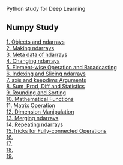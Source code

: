 Python study for Deep Learning

## Numpy Study
[1. Objects and ndarrays](https://github.com/kimbyeolhee/TIL/blob/main/Python%20Practice/Numpy%20Study/Objects%20and%20ndarrays.ipynb)<br/>
[2. Making ndarrays](https://github.com/kimbyeolhee/TIL/blob/main/Python%20Practice/Numpy%20Study/Making%20ndarrays.ipynb)<br/>
[3. Meta data of ndarrays](https://github.com/kimbyeolhee/TIL/blob/main/Python%20Practice/Numpy%20Study/Meta-data%20of%20ndarrays.ipynb)<br/>
[4. Changing ndarrays](https://github.com/kimbyeolhee/TIL/blob/main/Python%20Practice/Numpy%20Study/Changing%20ndarrays.ipynb)<br/>
[5. Element-wise Operation and Broadcasting](https://github.com/kimbyeolhee/TIL/blob/main/Python%20Practice/Numpy%20Study/Element-wise%20Operations%20and%20Broadcasting.ipynb)<br/>
[6. Indexing and Slicing ndarrays](https://github.com/kimbyeolhee/TIL/blob/main/Python%20Practice/Numpy%20Study/Indexing%20and%20Slicing%20ndarrays.ipynb)<br/>
[7. axis and keepdims Arguments](https://github.com/kimbyeolhee/TIL/blob/main/Python%20Practice/Numpy%20Study/axis%20and%20keepdims%20Arguments.ipynb)<br/>
[8. Sum, Prod, Diff and Statistics](https://github.com/kimbyeolhee/TIL/blob/main/Python%20Practice/Numpy%20Study/Sum%2C%20Prod%2C%20Diff%20and%20Statistics.ipynb)<br/>
[9. Rounding and Sorting](https://github.com/kimbyeolhee/TIL/blob/main/Python%20Practice/Numpy%20Study/Rounding%20and%20Sorting.ipynb)<br/>
[10. Mathematical Functions](https://github.com/kimbyeolhee/TIL/blob/main/Python%20Practice/Numpy%20Study/Mathematical%20Functions.ipynb)<br/>
[11. Matrix Operation](https://github.com/kimbyeolhee/TIL/blob/main/Python%20Practice/Numpy%20Study/Matrix%20Operation.ipynb)<br/>
[12. Dimension Manipulation](https://github.com/kimbyeolhee/TIL/blob/main/Python%20Practice/Numpy%20Study/Dimensionality%20Manipulations.ipynb)<br/>
[13. Merging ndarrays](https://github.com/kimbyeolhee/TIL/blob/main/Python%20Practice/Numpy%20Study/Merging%20ndarrays.ipynb)<br/>
[14. Repeating ndarrays](https://github.com/kimbyeolhee/TIL/blob/main/Python%20Practice/Numpy%20Study/Repeating%20ndarrays.ipynb)<br/>
[15.Tricks for Fully-connected Operations](https://github.com/kimbyeolhee/TIL/blob/main/Python%20Practice/Numpy%20Study/Tricks%20for%20Fully-connected%20Operationsipynb)<br/>
[16.]()<br/>
[17.]()<br/>
[18.]()<br/>
[19.]()<br/>
